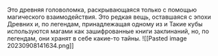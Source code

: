 
Это древняя головоломка, раскрывающаяся только с помощью магического взаимодействия. 
Это редкая вещь, оставшаяся с эпохи Древних и, по легендам, принадлежащая одному из и
Такие кубы используются магами как зашифрованные книги заклинаний, но, по легендам, они хранят в себе какие-то тайны.
![[Pasted image 20230908141634.png]]
